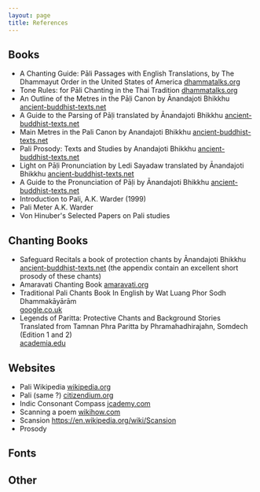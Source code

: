 ```yaml
---
layout: page
title: References 
---
```


## Books

- A Chanting Guide: Pāli Passages with English Translations, by The Dhammayut Order in the United States of America [dhammatalks.org](https://www.dhammatalks.org/ebook_index.html)
- Tone Rules: for Pāli Chanting in the Thai Tradition [dhammatalks.org](https://www.dhammatalks.org/Archive/Writings/ChantingToneGuide151003.pdf)
- An Outline of the Metres in the Pāḷi Canon by Ānandajoti Bhikkhu [ancient-buddhist-texts.net](https://www.ancient-buddhist-texts.net/Textual-Studies/Outline/index.htm)
- A Guide to the Parsing of Pāḷi translated by Ānandajoti Bhikkhu [ancient-buddhist-texts.net](https://www.ancient-buddhist-texts.net/Textual-Studies/Grammar/The-Parsing-of-Pali.htm)
- Main Metres in the Pali Canon by Anandajoti Bhikkhu [ancient-buddhist-texts.net](https://www.ancient-buddhist-texts.net/Textual-Studies/Grammar/Main-Metres.pdf)
- Pali Prosody: Texts and Studies by Anandajoti Bhikkhu [ancient-buddhist-texts.net](https://www.ancient-buddhist-texts.net/Textual-Studies/Pali-Prosody/Pali-Prosody.pdf)
- Light on Pāḷi Pronunciation by Ledi Sayadaw translated by Ānandajoti Bhikkhu [ancient-buddhist-texts.net](https://www.ancient-buddhist-texts.net/Textual-Studies/Grammar/Light-on-Pali-Pronunciation.htm)
- A Guide to the Pronunciation of Pāḷi by Ānandajoti Bhikkhu [ancient-buddhist-texts.net](https://www.ancient-buddhist-texts.net/Textual-Studies/Grammar/The-Pronunciation-of-Pali.htm)
- Introduction to Pali, A.K. Warder (1999)
- Pali Meter A.K. Warder
- Von Hinuber's Selected Papers on Pali studies

## Chanting Books

- Safeguard Recitals a book of protection chants by Ānandajoti Bhikkhu [ancient-buddhist-texts.net](https://www.ancient-buddhist-texts.net/Texts-and-Translations/Safeguard/Safeguard-Recitals.pdf) (the appendix contain an excellent short prosody of these chants)
- Amaravati Chanting Book [amaravati.org](https://www.amaravati.org/dhamma-books/chanting-book/)
- Traditional Pali Chants Book In English by Wat Luang Phor Sodh Dhammakāyārām  
[google.co.uk](https://books.google.co.uk/books?id=paq-DwAAQBAJ&lpg=PA93&ots=LvUw3tmpk1&dq=the%20legend%20paritta&hl=fr&pg=PR3#v=onepage&q=the%20legend%20paritta&f=false)
- Legends of Paritta: Protective Chants and Background Stories Translated from Tamnan Phra Paritta by Phramahadhirajahn, Somdech (Edition 1 and 2)  
[academia.edu](https://www.academia.edu/6532057/Phramahadhirajahns_Legends_of_Paritta_Protective_Chants_and_Background_Stories_Tamnan_Phra_Paritta_Phravitesdhammakavi_2011)

## Websites

- Pali Wikipedia [wikipedia.org](https://en.wikipedia.org/wiki/Pali)
- Pali (same ?) [citizendium.org](https://citizendium.org/wiki/Pali)
- Indic Consonant Compass [jcademy.com](http://media.jcademy.com/12-lang-indic-compass-large-3.1/story.html)
- Scanning a poem [wikihow.com](https://www.wikihow.com/Scan-a-Poem)
- Scansion https://en.wikipedia.org/wiki/Scansion
- Prosody

## Fonts

## Other





